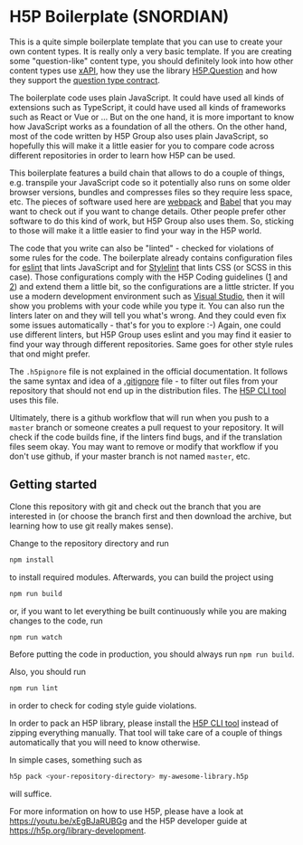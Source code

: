 # H5P Boilerplate (SNORDIAN)
This is a quite simple boilerplate template that you can use to create your
own content types. It is really only a very basic template. If you are creating
some "question-like" content type, you should definitely look into how other
content types use [xAPI](https://h5p.org/node/3391), how they use the library
[H5P.Question](https://github.com/h5p/h5p-question) and how they support the
[question type contract](https://h5p.org/documentation/developers/contracts).

The boilerplate code uses plain JavaScript. It could have used all kinds of
extensions such as TypeScript, it could have used all kinds of frameworks such
as React or Vue or ... But on the one hand, it is more important to know how
JavaScript works as a foundation of all the others. On the other hand, most of
the code written by H5P Group also uses plain JavaScript, so hopefully this will
make it a little easier for you to compare code across different repositories in
order to learn how H5P can be used.

This boilerplate features a build chain that allows to do a couple of things,
e.g. transpile your JavaScript code so it potentially also runs on some older
browser versions, bundles and compresses files so they require less space, etc.
The pieces of software used here are [webpack](https://webpack.js.org/) and
[Babel](https://babeljs.io/) that you may want to check out if you want to
change details. Other people prefer other software to do this kind of work, but
H5P Group also uses them. So, sticking to those will make it a little easier
to find your way in the H5P world.

The code that you write can also be "linted" - checked for violations of some
rules for the code. The boilerplate already contains
configuration files for [eslint](https://eslint.org/) that lints JavaScript and
for [Stylelint](https://stylelint.io/) that lints CSS (or SCSS in this case).
Those configurations comply with the H5P Coding guidelines
([1](https://h5p.org/documentation/for-developers/coding-guidelines) and
[2](https://h5p.org/documentation/for-developers/coding-guidelines)) and extend
them a little bit, so the configurations are a little stricter. If you use a modern development environment such as
[Visual Studio](https://visualstudio.microsoft.com/), then it will show you
problems with your code while you type it. You can also run the linters later
on and they will tell you what's wrong. And they could even fix some issues
automatically - that's for you to explore :-) Again, one could use different
linters, but H5P Group uses eslint and you may find it easier to find your way
through different repositories. Same goes for other style rules that ond might
prefer.

The `.h5pignore` file is not explained in the official documentation. It follows
the same syntax and idea of a [.gitignore](https://git-scm.com/docs/gitignore)
file - to filter out files from your repository that should not end up in the
distribution files. The [H5P CLI tool](https://h5p.org/h5p-cli-guide) uses this
file.

Ultimately, there is a github workflow that will run when you push to a `master`
branch or someone creates a pull request to your repository. It will check if
the code builds fine, if the linters find bugs, and if the translation files
seem okay. You may want to remove or modify that workflow if you don't use
github, if your master branch is not named `master`, etc.

## Getting started
Clone this repository with git and check out the branch that you are interested
in (or choose the branch first and then download the archive, but learning
how to use git really makes sense).

Change to the repository directory and run
```bash
npm install
```

to install required modules. Afterwards, you can build the project using
```bash
npm run build
```

or, if you want to let everything be built continuously while you are making
changes to the code, run
```bash
npm run watch
```
Before putting the code in production, you should always run `npm run build`.

Also, you should run
```bash
npm run lint
```
in order to check for coding style guide violations.

In order to pack an H5P library, please install the
[H5P CLI tool](https://h5p.org/h5p-cli-guide) instead of zipping everything
manually. That tool will take care of a couple of things automatically that you
will need to know otherwise.

In simple cases, something such as
```bash
h5p pack <your-repository-directory> my-awesome-library.h5p
```
will suffice.

For more information on how to use H5P, please have a look at
https://youtu.be/xEgBJaRUBGg and the H5P developer guide at
https://h5p.org/library-development.
